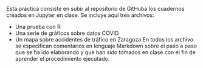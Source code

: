 Esta práctica consiste en subir al repositorio de GitHuba los cuadernos creados en Jupyter en clase. 
Se incluye aquí tres archivos:
- Una prueba con R
- Una serie de gráficos sobre datos COVID
- Un mapa sobre accidentes de tráfico en Zaragoza
En todos los archivo se especifican comentarios en lenguaje Markdown sobre el paso a paso que se ha ido elaborando y que han sido tomados en clase con el fin de aprender el procedimiento ejecutado. 
